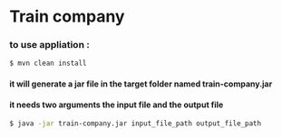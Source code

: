 # Train company
### to use appliation : 
 ```sh
$ mvn clean install
````
#### it will generate a jar file in the target folder named train-company.jar
#### it needs two arguments the input file and the output file

```sh
$ java -jar train-company.jar input_file_path output_file_path
```
